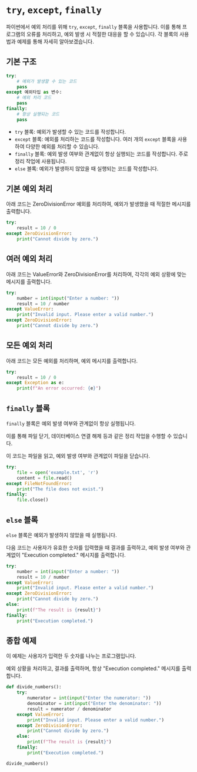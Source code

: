# `try`, `except`, `finally`

파이썬에서 예외 처리를 위해 `try`, `except`, `finally` 블록을 사용합니다. 이를 통해 프로그램의 오류를 처리하고, 예외 발생 시 적절한 대응을 할 수 있습니다. 각 블록의 사용법과 예제를 통해 자세히 알아보겠습니다.

## 기본 구조

```python
try:
    # 예외가 발생할 수 있는 코드
    pass
except 예외타입 as 변수:
    # 예외 처리 코드
    pass
finally:
    # 항상 실행되는 코드
    pass
```

- `try` 블록: 예외가 발생할 수 있는 코드를 작성합니다.
- `except` 블록: 예외를 처리하는 코드를 작성합니다. 여러 개의 `except` 블록을 사용하여 다양한 예외를 처리할 수 있습니다.
- `finally` 블록: 예외 발생 여부와 관계없이 항상 실행되는 코드를 작성합니다. 주로 정리 작업에 사용됩니다.
- `else` 블록: 예외가 발생하지 않았을 때 실행되는 코드를 작성합니다.


## 기본 예외 처리

아래 코드는 ZeroDivisionError 예외를 처리하여, 예외가 발생했을 때 적절한 메시지를 출력합니다.

```python
try:
    result = 10 / 0
except ZeroDivisionError:
    print("Cannot divide by zero.")
```

## 여러 예외 처리

아래 코드는 ValueError와 ZeroDivisionError를 처리하여, 각각의 예외 상황에 맞는 메시지를 출력합니다.

```python
try:
    number = int(input("Enter a number: "))
    result = 10 / number
except ValueError:
    print("Invalid input. Please enter a valid number.")
except ZeroDivisionError:
    print("Cannot divide by zero.")
```

## 모든 예외 처리

아래 코드는 모든 예외를 처리하며, 예외 메시지를 출력합니다.

```python
try:
    result = 10 / 0
except Exception as e:
    print(f"An error occurred: {e}")
```

## `finally` 블록

`finally` 블록은 예외 발생 여부와 관계없이 항상 실행됩니다. 

이를 통해 파일 닫기, 데이터베이스 연결 해제 등과 같은 정리 작업을 수행할 수 있습니다.

이 코드는 파일을 읽고, 예외 발생 여부와 관계없이 파일을 닫습니다.

```python
try:
    file = open('example.txt', 'r')
    content = file.read()
except FileNotFoundError:
    print("The file does not exist.")
finally:
    file.close()
```

## `else` 블록

`else` 블록은 예외가 발생하지 않았을 때 실행됩니다.

다음 코드는 사용자가 유효한 숫자를 입력했을 때 결과를 출력하고, 예외 발생 여부와 관계없이 "Execution completed." 메시지를 출력합니다.

```python
try:
    number = int(input("Enter a number: "))
    result = 10 / number
except ValueError:
    print("Invalid input. Please enter a valid number.")
except ZeroDivisionError:
    print("Cannot divide by zero.")
else:
    print(f"The result is {result}")
finally:
    print("Execution completed.")
```

## 종합 예제

이 예제는 사용자가 입력한 두 숫자를 나누는 프로그램입니다. 

예외 상황을 처리하고, 결과를 출력하며, 항상 "Execution completed." 메시지를 출력합니다.

```python
def divide_numbers():
    try:
        numerator = int(input("Enter the numerator: "))
        denominator = int(input("Enter the denominator: "))
        result = numerator / denominator
    except ValueError:
        print("Invalid input. Please enter a valid number.")
    except ZeroDivisionError:
        print("Cannot divide by zero.")
    else:
        print(f"The result is {result}")
    finally:
        print("Execution completed.")

divide_numbers()
```
